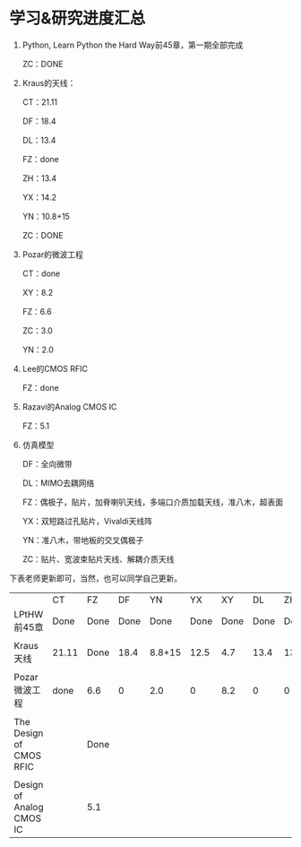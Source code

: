 # 学习&研究进度汇总

1. Python, Learn Python the Hard Way前45章，第一期全部完成

   ZC：DONE

2. Kraus的天线：

   CT：21.11

   DF：18.4

   DL：13.4

   FZ：done

   ZH：13.4

   YX：14.2

   YN：10.8+15

   ZC：DONE

3. Pozar的微波工程

   CT：done

   XY：8.2

   FZ：6.6

   ZC：3.0

   YN：2.0

4. Lee的CMOS RFIC

   FZ：done

5. Razavi的Analog CMOS IC 

   FZ：5.1

6. 仿真模型

   DF：全向微带

   DL：MIMO去耦网络

   FZ：偶极子，贴片，加脊喇叭天线，多端口介质加载天线，准八木，超表面

   YX：双短路过孔贴片，Vivaldi天线阵

   YN：准八木，带地板的交叉偶极子

   ZC：贴片、宽波束贴片天线、解耦介质天线

下表老师更新即可，当然，也可以同学自己更新。

|                         |       |                                                |          |                            |                |      |              |      |      |
| ----------------------- | ----- | ---------------------------------------------- | -------- | -------------------------- | -------------- | ---- | ------------ | ---- | ---- |
|                         | CT    | FZ                                             | DF       | YN                         | YX             | XY   | DL           | ZH   | ZC   |
| LPtHW前45章             | Done  | Done                                           | Done     | Done                       | Done           | Done   | Done         | Done | 25  |
|                         |       |                                                |          |                            |                |      |              |      |      |
| Kraus天线               | 21.11 | Done                                           | 18.4     | 8.8+15                     | 12.5           | 4.7    | 13.4         | 13.4 | Done |
|                         |       |                                                |          |                            |                |      |              |      |      |
| Pozar微波工程           | done  | 6.6                                            | 0        | 2.0                       | 0              | 8.2  | 0            | 0    | 2.0  |
|                         |       |                                                |          |                            |                |      |              |      |      |
| The Design of CMOS RFIC |      | Done                                     |         |                           |               |     |             |     |     |
|                         |       |                                                |          |                            |                |      |              |      |      |
| Design of Analog CMOS IC | | 5.1 |  |  |  | |  | |  |

